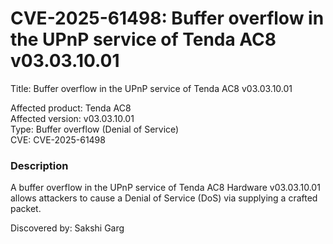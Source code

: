 # CVE-2025-61498: Buffer overflow in the UPnP service of Tenda AC8 v03.03.10.01

Title: Buffer overflow in the UPnP service of Tenda AC8 v03.03.10.01  

Affected product: Tenda AC8  
Affected version: v03.03.10.01  
Type: Buffer overflow (Denial of Service)  
CVE: CVE-2025-61498  

### Description
A buffer overflow in the UPnP service of Tenda AC8 Hardware v03.03.10.01 allows attackers to cause a Denial of Service (DoS) via supplying a crafted packet.

Discovered by: Sakshi Garg
